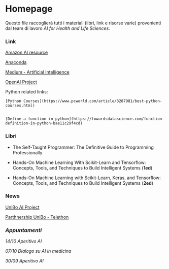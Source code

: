 # Homepage

Questo file raccoglierà tutti i materiali (libri, link e risorse varie) provenienti dal team di lavoro _AI for Health and Life Sciences_. 

### Link

[Amazon AI resource](https://d2l.ai/)

[Anaconda](https://www.anaconda.com/products/individual)

[Medium - Artificial Intelligence](https://medium.com/topic/artificial-intelligence)

[OpenAI Project](http://openai.com/)

Python related links:


    [Python Courses](https://www.pcworld.com/article/3287981/best-python-courses.html)
    
    
    [Define a function in python](https://towardsdatascience.com/function-definition-in-python-bae11c29f4cd)

### Libri

- The Self-Taught Programmer: The Definitive Guide to Programming Professionally

- Hands-On Machine Learning With Scikit-Learn and Tensorflow: Concepts, Tools, and Techniques to Build Intelligent Systems (__1ed__)

- Hands-On Machine Learning with Scikit-Learn, Keras, and Tensorflow: Concepts, Tools, and Techniques to Build Intelligent Systems (__2ed__)



### News

[UniBo AI Project](https://magazine.unibo.it/archivio/2020/09/09/grazie-all2019intelligenza-artificiale-nascono-nuovi-strumenti-di-diagnosi-e-monitoraggio-delle-atassie)

[Parthnership UniBo - Telethon](https://www.telethon.it/storie-e-news/news/dalla-fondazione/da-associazioni-pazienti-e-fondazione-telethon-350-mila-euro-per-7-progetti-di-ricerca-sulle-malattie-genetiche-rare)



### _Appuntamenti_

_14/10 Aperitivo AI_

_07/10 Dialogo su AI in medicina_

_30/09 Aperitivo AI_

